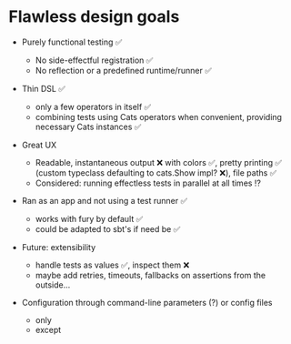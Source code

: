 # Flawless design goals

- Purely functional testing ✅
  - No side-effectful registration ✅
  - No reflection or a predefined runtime/runner ✅

- Thin DSL ✅
  - only a few operators in itself ✅
  - combining tests using Cats operators when convenient, providing necessary Cats instances ✅

- Great UX
  - Readable, instantaneous output ❌ with colors ✅, pretty printing ✅ (custom typeclass defaulting to cats.Show impl? ❌), file paths ✅
  - Considered: running effectless tests in parallel at all times ⁉️

- Ran as an app and not using a test runner ✅
  - works with fury by default ✅
  - could be adapted to sbt's if need be ✅

- Future: extensibility
  - handle tests as values ✅, inspect them ❌
  - maybe add retries, timeouts, fallbacks on assertions from the outside...

- Configuration through command-line parameters (?) or config files
  - only
  - except
